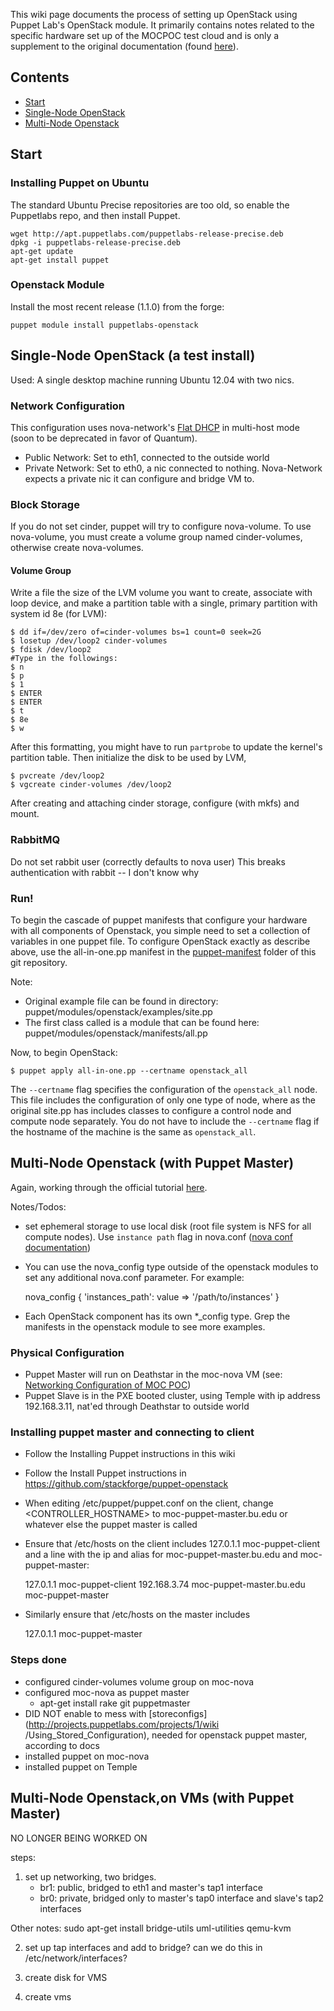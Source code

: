 This wiki page documents the process of setting up OpenStack using Puppet Lab's OpenStack module. It primarily contains notes related to the specific hardware set up of the MOCPOC test cloud and is only a supplement to the original documentation (found [here](https://github.com/stackforge/puppet-openstack)). 

## Contents
* [Start](#start)
* [Single-Node OpenStack](#single-node)
* [Multi-Node Openstack](#multi-node)

<a name="start"></a>
## Start

### Installing Puppet on Ubuntu
The standard Ubuntu Precise repositories are too old, so enable the Puppetlabs repo, and then install Puppet.

    wget http://apt.puppetlabs.com/puppetlabs-release-precise.deb
    dpkg -i puppetlabs-release-precise.deb
    apt-get update
    apt-get install puppet

### Openstack Module
Install the most recent release (1.1.0) from the forge:

    puppet module install puppetlabs-openstack

<a name="single-node"></a>
## Single-Node OpenStack (a test install) 
Used: A single desktop machine running Ubuntu 12.04 with two nics.

### Network Configuration
This configuration uses nova-network's [Flat DHCP](http://docs.openstack.org/trunk/openstack-compute/admin/content/configuring-flat-dhcp-networking.html) in multi-host mode (soon to be deprecated in favor of Quantum).
* Public Network: Set to eth1, connected to the outside world
* Private Network: Set to eth0, a nic connected to nothing. Nova-Network expects a private nic it can configure and bridge VM to. 

### Block Storage
If you do not set cinder, puppet will try to configure nova-volume. To use nova-volume, you must create a volume group named cinder-volumes, otherwise create nova-volumes.

#### Volume Group
Write a file the size of the LVM volume you want to create, associate with loop device, and make a partition table with a single, primary partition with system id 8e (for LVM):

    $ dd if=/dev/zero of=cinder-volumes bs=1 count=0 seek=2G
    $ losetup /dev/loop2 cinder-volumes
    $ fdisk /dev/loop2
    #Type in the followings:
    $ n
    $ p
    $ 1
    $ ENTER
    $ ENTER
    $ t
    $ 8e
    $ w

After this formatting, you might have to run `partprobe` to update the kernel's partition table. Then initialize the disk to be used by LVM, 

    $ pvcreate /dev/loop2
    $ vgcreate cinder-volumes /dev/loop2

After creating and attaching cinder storage, configure (with mkfs) and mount. 

### RabbitMQ
Do not set rabbit user (correctly defaults to nova user)
This breaks authentication with rabbit -- I don't know why

### Run!
To begin the cascade of puppet manifests that configure your hardware with all components of Openstack, you simple need to set a collection of variables in one puppet file.  To configure OpenStack exactly as describe above, use the all-in-one.pp manifest in the [puppet-manifest](https://github.com/CCI-MOC/moc-public/tree/master/puppet-manifests) folder of this git repository.

Note:
* Original example file can be found in directory: puppet/modules/openstack/examples/site.pp
* The first class called is a module that can be found here: puppet/modules/openstack/manifests/all.pp

Now, to begin OpenStack:

    $ puppet apply all-in-one.pp --certname openstack_all

The `--certname` flag specifies the configuration of the `openstack_all` node. This file includes the configuration of only one type of node, where as the original site.pp has includes classes to configure a control node and compute node separately.  You do not have to include the `--certname` flag if the hostname of the machine is the same as `openstack_all`.

<a name="multi-node"></a>
## Multi-Node Openstack (with Puppet Master)

Again, working through the official tutorial [here](https://github.com/stackforge/puppet-openstack).

Notes/Todos:

* set ephemeral storage to use local disk (root file system is NFS for all compute nodes). Use `instance path` flag in nova.conf ([nova conf documentation](http://docs.openstack.org/folsom/openstack-compute/admin/content/list-of-compute-config-options.html))

* You can use the nova_config type outside of the openstack modules to set any additional nova.conf parameter. For example:

    nova_config { 'instances_path': value => '/path/to/instances' }

* Each OpenStack component has its own *_config type. Grep the manifests in the openstack module to see more examples.

### Physical Configuration
* Puppet Master will run on Deathstar in the moc-nova VM (see: [Networking Configuration of MOC POC](Networking-Configuration-of-MOC-POC.html))
* Puppet Slave is in the PXE booted cluster, using Temple with ip address 192.168.3.11, nat'ed through Deathstar to outside world

### Installing puppet master and connecting to client
* Follow the  Installing Puppet instructions in this wiki
* Follow the Install Puppet instructions in https://github.com/stackforge/puppet-openstack 
* When editing /etc/puppet/puppet.conf on the client, change <CONTROLLER_HOSTNAME> to moc-puppet-master.bu.edu or whatever else the puppet master is called
* Ensure that /etc/hosts on the client includes 127.0.1.1 moc-puppet-client and a line with the ip and alias for moc-puppet-master.bu.edu and moc-puppet-master:

    127.0.1.1       moc-puppet-client
    192.168.3.74	moc-puppet-master.bu.edu	moc-puppet-master

* Similarly ensure that /etc/hosts on the master includes

    127.0.1.1      moc-puppet-master

### Steps done
* configured cinder-volumes volume group on moc-nova
* configured moc-nova as puppet master
  * apt-get install rake git puppetmaster
* DID NOT enable to mess with [storeconfigs](http://projects.puppetlabs.com/projects/1/wiki
/Using_Stored_Configuration), needed for openstack puppet master, according to docs
* installed puppet on moc-nova
* installed puppet on Temple






<a name="multi-node-vms"></a>
## Multi-Node Openstack,on VMs (with Puppet Master)
NO LONGER BEING WORKED ON

steps: 

1. set up networking, two bridges.
    * br1: public,  bridged to eth1 and master's tap1 interface
    * br0: private, bridged only to master's tap0 interface and slave's tap2 interfaces

Other notes:
 sudo apt-get install bridge-utils uml-utilities qemu-kvm

2. set up tap interfaces and add to bridge? can we do this in /etc/network/interfaces?

3. create disk for VMS

4. create vms
